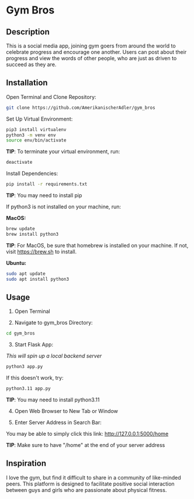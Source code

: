 # Gym Bros

## Description

This is a social media app, joining gym goers from around the world to celebrate progress and encourage one another. Users can post about their progress and view the words of other people, who are just as driven to succeed as they are.

## Installation

Open Terminal and Clone Repository:

```bash
git clone https://github.com/AmerikanischerAdler/gym_bros
```

Set Up Virtual Environment:

```bash
pip3 install virtualenv
python3 -m venv env
source env/bin/activate
```

**TIP**: To terminate your virtual environment, run:

```bash
deactivate
```

Install Dependencies:

```bash
pip install -r requirements.txt
```

**TIP**: You may need to install pip

If python3 is not installed on your machine, run:

**MacOS:**

```bash
brew update 
brew install python3
``` 

**TIP**: For MacOS, be sure that homebrew is installed on your machine. If not, visit https://brew.sh to install.

**Ubuntu:**

```bash
sudo apt update 
sudo apt install python3
```

## Usage

1) Open Terminal

2) Navigate to gym_bros Directory:

```bash
cd gym_bros
```

3) Start Flask App:

*This will spin up a local backend server*

```bash
python3 app.py
```

If this doesn't work, try:

```bash
python3.11 app.py
```

**TIP**: You may need to install python3.11

4) Open Web Browser to New Tab or Window

5) Enter Server Address in Search Bar:

You may be able to simply click this link: http://127.0.0.1:5000/home

**TIP**: Make sure to have "/home" at the end of your server address

## Inspiration

I love the gym, but find it difficult to share in a community of like-minded peers. This platform is designed to facilitate positive social interaction between guys and girls who are passionate about physical fitness.

